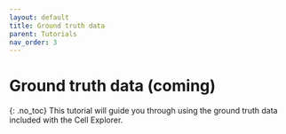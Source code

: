 ```yaml
---
layout: default
title: Ground truth data
parent: Tutorials
nav_order: 3
---
```

# Ground truth data (coming)
{: .no_toc}
This tutorial will guide you through using the ground truth data included with the Cell Explorer.
